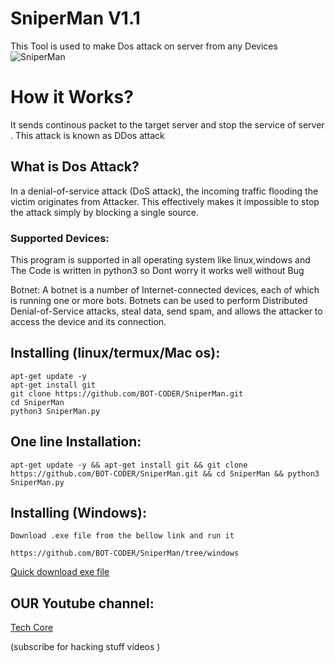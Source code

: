 # SniperMan V1.1

This Tool is used to make Dos attack on server from any Devices
![SniperMan](https://i.ibb.co/3h8dbfg/dwa.png)

# How it Works? 
 It sends continous packet to the target server and stop the service of server .
This attack is known as DDos attack

## What is Dos Attack?
  <p>In a  denial-of-service attack (DoS attack), the incoming traffic flooding the victim originates from Attacker. This effectively makes it impossible to stop the attack simply by blocking a single source.</p>

### Supported Devices:
 This program is supported in all operating system like linux,windows and 
The Code is written in python3 so Dont worry it works well without Bug


Botnet:
A botnet is a number of Internet-connected devices, each of which is running one or more bots. Botnets can be used to perform Distributed Denial-of-Service attacks, steal data, send spam, and allows the attacker to access the device and its connection.

## Installing (linux/termux/Mac os):
```
apt-get update -y
apt-get install git
git clone https://github.com/BOT-CODER/SniperMan.git
cd SniperMan
python3 SniperMan.py

```
## One line Installation:
```
apt-get update -y && apt-get install git && git clone https://github.com/BOT-CODER/SniperMan.git && cd SniperMan && python3 SniperMan.py

```
## Installing (Windows):
```
Download .exe file from the bellow link and run it

https://github.com/BOT-CODER/SniperMan/tree/windows
```
[ Quick download exe file](https://github.com/BOT-CODER/SniperMan/raw/windows/SniperMan.exe)

## OUR Youtube channel:

[Tech Core](https://www.youtube.com/channel/UCQ-LKudsVwfoXRhvDF2-vGQ?sub_confirmation=1)

(subscribe for hacking stuff videos )
